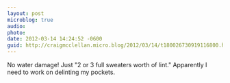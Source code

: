 ```yaml
---
layout: post
microblog: true
audio: 
photo: 
date: 2012-03-14 14:24:52 -0600
guid: http://craigmcclellan.micro.blog/2012/03/14/t180026730919116800.html
---
```

No water damage! Just "2 or 3 full sweaters worth of lint." Apparently I need to work on delinting my pockets.
